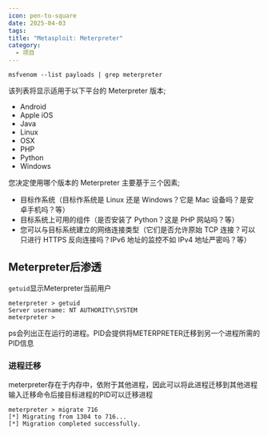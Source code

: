 ```yaml
---
icon: pen-to-square
date: 2025-04-03
tags: 
title: "Metasploit: Meterpreter"
category:
  - 项目
---
```


```shell-session
msfvenom --list payloads | grep meterpreter
```
该列表将显示适用于以下平台的 Meterpreter 版本;

- Android
- Apple iOS
- Java
- Linux
- OSX
- PHP
- Python
- Windows

您决定使用哪个版本的 Meterpreter 主要基于三个因素;

- 目标作系统（目标作系统是 Linux 还是 Windows？它是 Mac 设备吗？是安卓手机吗？等）
- 目标系统上可用的组件（是否安装了 Python？这是 PHP 网站吗？等）
- 您可以与目标系统建立的网络连接类型（它们是否允许原始 TCP 连接？可以只进行 HTTPS 反向连接吗？IPv6 地址的监控不如 IPv4 地址严密吗？等）


## Meterpreter后渗透
`getuid`显示Meterpreter当前用户
```shell-session
meterpreter > getuid
Server username: NT AUTHORITY\SYSTEM
meterpreter >
```
ps会列出正在运行的进程。PID会提供将METERPRETER迁移到另一个进程所需的PID信息

### 进程迁移
meterpreter存在于内存中，依附于其他进程，因此可以将此进程迁移到其他进程
输入迁移命令后接目标进程的PID可以迁移进程
```shell-session
meterpreter > migrate 716
[*] Migrating from 1304 to 716...
[*] Migration completed successfully.
```

